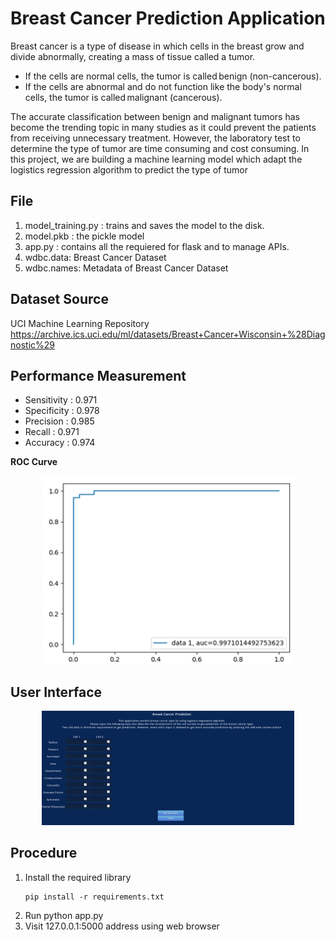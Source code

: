 # Breast Cancer Prediction Application
Breast cancer is a type of disease in which cells in the breast grow and divide abnormally, creating a mass of tissue called a tumor.  
- If the cells are normal cells, the tumor is called benign (non-cancerous).
- If the cells are abnormal and do not function like the body's normal cells, the tumor is called malignant (cancerous). 

The accurate classification between benign and malignant tumors has become the trending topic in many studies as it could prevent the patients from receiving unnecessary treatment. However, the laboratory test to determine the type of tumor are time consuming and cost consuming. In this project, we are building a machine learning model which adapt the logistics regression algorithm to predict the type of tumor

## File
1. model_training.py : trains and saves the model to the disk. 
2. model.pkb : the pickle model
3. app.py : contains all the requiered for flask and to manage APIs.
4. wdbc.data: Breast Cancer Dataset
5. wdbc.names: Metadata of Breast Cancer Dataset

## Dataset Source
UCI Machine Learning Repository \
https://archive.ics.uci.edu/ml/datasets/Breast+Cancer+Wisconsin+%28Diagnostic%29

## Performance Measurement
- Sensitivity : 0.971 
- Specificity : 0.978 
- Precision : 0.985
- Recall : 0.971 
- Accuracy : 0.974 

**ROC Curve**
<p align="center">
  <img src=assests/ROC.png alt="ROC Curve" width="80%" height="30%">
</p>

## User Interface
<p align="center">
  <img src=assests/UserInterface.png alt="ROC Curve" width="80%" height="30%">
</p>

## Procedure
1. Install the required library
	```
   pip install -r requirements.txt 
   ```
2. Run python app.py
3. Visit 127.0.0.1:5000 address using web browser
